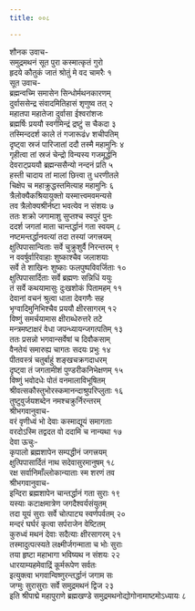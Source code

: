 ```yaml
---
title: ००८

---
```

शौनक उवाच-  
समुद्रमथनं सूत पुरा कस्मात्कृतं गुरो  
हृदये कौतुकं जातं श्रोतुं मे वद चामरैः १  
सूत उवाच-  
ब्रह्मन्वच्मि समासेन सिन्धोर्मथनकारणम्  
दुर्वाससेन्द्र संवादमितिहासं शृणुष्व तत् २  
महातपा महातेजा दुर्वासा ईश्वरांशजः  
ब्रह्मर्षिः प्रययौ स्वर्गमिन्द्रं द्रष्टुं स चैकदा ३  
तस्मिन्ददर्श काले तं गजारूढंv शचीपतिम्  
दृष्ट्वा स्रजं पारिजातां ददौ तस्मै महामुनिः ४  
गृहीत्वा तां स्रजं चेन्द्रो विन्यस्य गजमूर्द्धनि  
देवराट्प्रययौ ब्रह्मन्ससैन्यो नन्दनं प्रति ५  
हस्ती चादाय तां मालां छित्त्वा तु धरणीतले  
चिक्षेप च महाक्रुद्धस्तमित्याह महामुनिः ६  
त्रैलोक्यैकश्रियायुक्तो यस्मात्त्वमवमन्यसे  
तव त्रैलोक्यश्रीर्नष्टा भवत्येव न संशयः ७  
ततः शक्रो जगामाशु सुप्तश्च स्वपुरं पुनः  
ददर्श जगतां माता चान्तर्द्धानं गता स्वयम् ८  
नष्टमन्तर्द्धानवत्यां तदा तस्यां जगत्त्रयम्  
क्षुत्पिपासान्विताः सर्वे चुक्रुशुर्वै निरन्तरम् ९  
न ववर्षुर्वारिवाहाः शुष्काश्चैव जलाशयाः  
सर्वे ते शाखिनः शुष्काः फलपुष्पविवर्जिताः १०  
क्षुत्पिपासार्दिताः सर्वे ब्रह्मणः सन्निधिं ययुः  
तं सर्वे कथयामासुः दुःखशोकं पितामहम् ११  
देवानां वचनं श्रुत्वा धाता देवगणैः सह  
भृग्वादिमुनिभिश्चैव प्रययौ क्षीरसागरम् १२  
विष्णुं समर्चयामास क्षीराब्धेरुत्तरे तटे  
मन्त्रमष्टाक्षरं वेधा जपन्ध्यायन्जगत्पतिम् १३  
ततः प्रसन्नो भगवान्सर्वेषां च दिवौकसाम्  
वैनतेयं समारुह्य चागतः सदयः प्रभुः १४  
पीतवस्त्रं चतुर्बाहुं शङ्खचक्रगदाधरम्  
दृष्ट्वा तं जगतामीशं पुण्डरीकनिभेक्षणम् १५  
विष्णुं भवोदधेः पोतं वनमालाविभूषितम्  
श्रीवत्सकौस्तुभोरस्कमानन्दाश्रुपरिप्लुताः १६  
तुष्टुवुर्जयशब्देन नमश्चक्रुर्निरन्तरम्  
श्रीभगवानुवाच-  
वरं वृणीध्वं भो देवाः कस्माद्यूयं समागताः  
वरदोऽस्मि तद्वदत वो ददामि च नान्यथा १७  
देवा ऊचुः-  
कृपालो ब्रह्मशापेन सम्पद्धीनं जगत्त्रयम्  
क्षुत्पिपासार्दितं नाथ सदेवासुरमानुषम् १८  
रक्ष सर्वानिमाँल्लोकान्याताः स्म शरणं तव  
श्रीभगवानुवाच-  
इन्दिरा ब्रह्मशापेन चान्तर्द्धानं गता सुराः १९  
यस्याः कटाक्षमात्रेण जगदैश्वर्यसंयुतम्  
तदा यूयं सुराः सर्वे चोत्पाट्य स्वर्णपर्वतम् २०  
मन्दरं घर्घरं कृत्वा सर्पराजेन वेष्टितम्  
कुरुध्वं मथनं देवाः सदैत्याः क्षीरसागरम् २१  
तस्मादुत्पत्स्यते लक्ष्मीर्जगन्माता च भोः सुराः  
तया हृष्टा महाभागा भविष्यथ न संशयः २२  
धारयाम्यहमेवाद्रिं कूर्मरूपेण सर्वतः  
इत्युक्त्वा भगवान्विष्णुरन्तर्द्धानं जगाम सः  
जग्मुः सुरासुराः सर्वे समुद्रमथनं द्विज २३  
इति श्रीपाद्मे महापुराणे ब्रह्मखण्डे समुद्रमथनोद्योगोनामाष्टमोऽध्यायः ८